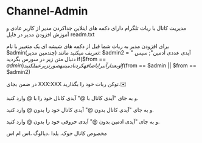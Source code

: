 # Channel-Admin
مدیریت کانال با ربات تلگرام دارای دکمه های اینلاین جداکردن مدیر از کاربر عادی و آموزش افزودن مدیر در فایل readm.txt

برای افزودن مدیر به ربات شما قبل از دکمه های شیشه ای یک متغییر با نام 
$admin(چندمین مدیر) 
تعریف میکنید مانند:
$admin2 = " آیدی عددی ادمین";
سپس دنبال متن زیر در سورس بگردید
if($from == $admin)
و بعد از آن برای اضافه کردن ادمین به صورت زیر عمل کنید
if($from == $admin || $from == $admin2)

در ضمن بجای XXX:XXX توکن ربات خود را بگذارید.✉️

و به جای "آیدی کانال با @" آیدی کانال خود را با @ وارد کنید.

و به جای "آیدی کانال بدون @" آیدی کانال خود را بدون @ وارد کنید.

و به جای "آیدی ادمین بدون @" آیدی حروفی خود را بدون @ وارد کنید.


مخصوص کانال جوک، یلدا ،دیالوگ ،اس ام اس

